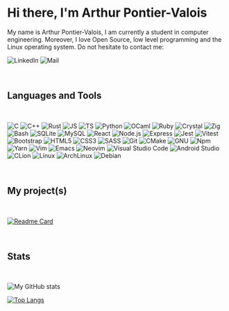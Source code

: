 # Hi there, I'm Arthur Pontier-Valois

My name is Arthur Pontier-Valois, I am currently a student in computer engineering. Moreover, I love Open Source, low level programming and the Linux operating system. Do not hesitate to contact me:

![LinkedIn](https://img.shields.io/badge/-ArthurPV-d7ddd9?color=282d39&label=%20&logo=LinkedIn&logoColor=d7ddd9&link=https://www.linkedin.com/in/arthur-pontier-valois-380983251/&style=for-the-badge)
![Mail](https://img.shields.io/badge/-ArthurPV-d7ddd9?color=282d39&label=%20&logo=GMail&logoColor=d7ddd9&link=mailto:arthurpontiervalois@gmail.com&style=for-the-badge)

<br />

## Languages and Tools

<br />

![C](https://img.shields.io/badge/---?color=282d39&label=%20&logo=c&logoColor=d7ddd9&style=for-the-badge)
![C++](https://img.shields.io/badge/---?color=282d39&label=%20&logo=cplusplus&logoColor=d7ddd9&style=for-the-badge)
![Rust](https://img.shields.io/badge/---?color=282d39&label=%20&logo=rust&logoColor=d7ddd9&style=for-the-badge)
![JS](https://img.shields.io/badge/---?color=282d39&label=%20&logo=JavaScript&logoColor=d7ddd9&style=for-the-badge)
![TS](https://img.shields.io/badge/---?color=282d39&label=%20&logo=TypeScript&logoColor=d7ddd9&style=for-the-badge)
![Python](https://img.shields.io/badge/---?color=282d39&label=%20&logo=Python&logoColor=d7ddd9&style=for-the-badge)
![OCaml](https://img.shields.io/badge/---?color=282d39&label=%20&logo=OCaml&logoColor=d7ddd9&style=for-the-badge)
![Ruby](https://img.shields.io/badge/---?color=282d39&label=%20&logo=ruby&logoColor=d7ddd9&style=for-the-badge)
![Crystal](https://img.shields.io/badge/---?color=282d39&label=%20&logo=crystal&logoColor=d7ddd9&style=for-the-badge)
![Zig](https://img.shields.io/badge/---?color=282d39&label=%20&logo=Zig&logoColor=d7ddd9&style=for-the-badge)
![Bash](https://img.shields.io/badge/---?color=282d39&label=%20&logo=GNUBash&logoColor=d7ddd9&style=for-the-badge)
![SQLite](https://img.shields.io/badge/---?color=282d39&label=%20&logo=SQLite&logoColor=d7ddd9&style=for-the-badge)
![MySQL](https://img.shields.io/badge/---?color=282d39&label=%20&logo=MySQL&logoColor=d7ddd9&style=for-the-badge)
![React](https://img.shields.io/badge/---?color=282d39&label=%20&logo=React&logoColor=d7ddd9&style=for-the-badge)
![Node.js](https://img.shields.io/badge/---?color=282d39&label=%20&logo=Node.js&logoColor=d7ddd9&style=for-the-badge)
![Express](https://img.shields.io/badge/---?color=282d39&label=%20&logo=Express&logoColor=d7ddd9&style=for-the-badge)
![Jest](https://img.shields.io/badge/---?color=282d39&label=%20&logo=Jest&logoColor=d7ddd9&style=for-the-badge)
![Vitest](https://img.shields.io/badge/---?color=282d39&label=%20&logo=Vitest&logoColor=d7ddd9&style=for-the-badge)
![Bootstrap](https://img.shields.io/badge/---?color=282d39&label=%20&logo=Bootstrap&logoColor=d7ddd9&style=for-the-badge)
![HTML5](https://img.shields.io/badge/---?color=282d39&label=%20&logo=HTML5&logoColor=d7ddd9&style=for-the-badge)
![CSS3](https://img.shields.io/badge/---?color=282d39&label=%20&logo=CSS3&logoColor=d7ddd9&style=for-the-badge)
![SASS](https://img.shields.io/badge/---?color=282d39&label=%20&logo=SASS&logoColor=d7ddd9&style=for-the-badge)
![Git](https://img.shields.io/badge/---?color=282d39&label=%20&logo=Git&logoColor=d7ddd9&style=for-the-badge)
![CMake](https://img.shields.io/badge/---?color=282d39&label=%20&logo=CMake&logoColor=d7ddd9&style=for-the-badge)
![GNU](https://img.shields.io/badge/---?color=282d39&label=%20&logo=GNU&logoColor=d7ddd9&style=for-the-badge)
![Npm](https://img.shields.io/badge/---?color=282d39&label=%20&logo=Npm&logoColor=d7ddd9&style=for-the-badge)
![Yarn](https://img.shields.io/badge/---?color=282d39&label=%20&logo=Yarn&logoColor=d7ddd9&style=for-the-badge)
![Vim](https://img.shields.io/badge/---?color=282d39&label=%20&logo=Vim&logoColor=d7ddd9&style=for-the-badge)
![Emacs](https://img.shields.io/badge/---?color=282d39&label=%20&logo=GNUEmacs&logoColor=d7ddd9&style=for-the-badge)
![Neovim](https://img.shields.io/badge/---?color=282d39&label=%20&logo=Neovim&logoColor=d7ddd9&style=for-the-badge)
![Visual Studio Code](https://img.shields.io/badge/---?color=282d39&label=%20&logo=VisualStudioCode&logoColor=d7ddd9&style=for-the-badge)
![Android Studio](https://img.shields.io/badge/---?color=282d39&label=%20&logo=AndroidStudio&logoColor=d7ddd9&style=for-the-badge)
![CLion](https://img.shields.io/badge/---?color=282d39&label=%20&logo=CLion&logoColor=d7ddd9&style=for-the-badge)
![Linux](https://img.shields.io/badge/---?color=282d39&label=%20&logo=Linux&logoColor=d7ddd9&style=for-the-badge)
![ArchLinux](https://img.shields.io/badge/---?color=282d39&label=%20&logo=ArchLinux&logoColor=d7ddd9&style=for-the-badge)
![Debian](https://img.shields.io/badge/---?color=282d39&label=%20&logo=Debian&logoColor=d7ddd9&style=for-the-badge)

<br>

## My project(s)

<br>

[![Readme Card](https://github-readme-stats.vercel.app/api/pin/?username=ArthurPV&repo=lily&show_icons=true&title_color=d7ddd9&text_color=d7ddd9&icon_color=d7ddd9&border_color=282d39&bg_color=282d39&hide_border=true&border_radius=10)](https://github.com/anuraghazra/github-readme-stats)

<br>

## Stats

<br>

![My GitHub stats](https://github-readme-stats.vercel.app/api?username=ArthurPV&show_icons=true&title_color=d7ddd9&text_color=d7ddd9&icon_color=d7ddd9&border_color=282d39&bg_color=282d39&hide_border=true&border_radius=10)

[![Top Langs](https://github-readme-stats.vercel.app/api/top-langs/?username=ArthurPV&hide_progress=false&layout=compact&show_icons=true&title_color=d7ddd9&text_color=d7ddd9&icon_color=d7ddd9&border_color=282d39&bg_color=282d39&hide_border=true&border_radius=10)](https://github.com/anuraghazra/github-readme-stats)